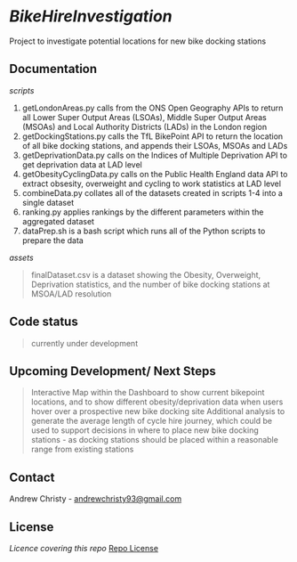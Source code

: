 # *BikeHireInvestigation*

Project to investigate potential locations for new bike docking stations

## Documentation

*scripts*
1. getLondonAreas.py calls from the ONS Open Geography APIs to return all Lower Super Output Areas (LSOAs), Middle Super Output Areas (MSOAs) and Local Authority Districts (LADs) in the London region
2. getDockingStations.py calls the TfL BikePoint API to return the location of all bike docking stations, and appends their LSOAs, MSOAs and LADs
3. getDeprivationData.py calls on the Indices of Multiple Deprivation API to get deprivation data at LAD level
4. getObesityCyclingData.py calls on the Public Health England data API to extract obsesity, overweight and cycling to work statistics at LAD level  
5. combineData.py collates all of the datasets created in scripts 1-4 into a single dataset
6. ranking.py applies rankings by the different parameters within the aggregated dataset
7. dataPrep.sh is a bash script which runs all of the Python scripts to prepare the data
 
*assets*
> finalDataset.csv is a dataset showing the Obesity, Overweight, Deprivation statistics, and the number of bike docking stations at MSOA/LAD resolution


## Code status

> currently under development


## Upcoming Development/ Next Steps

> Interactive Map within the Dashboard to show current bikepoint locations, and to show different obesity/deprivation data when users hover over a prospective new bike docking site
> Additional analysis to generate the average length of cycle hire journey, which could be used to support decisions in where to place new bike docking stations - as docking stations should be placed within a reasonable range from existing stations
> 

## Contact

Andrew Christy - andrewchristy93@gmail.com

## License
*Licence covering this repo*
[Repo License](/scripts/LICENSE)



